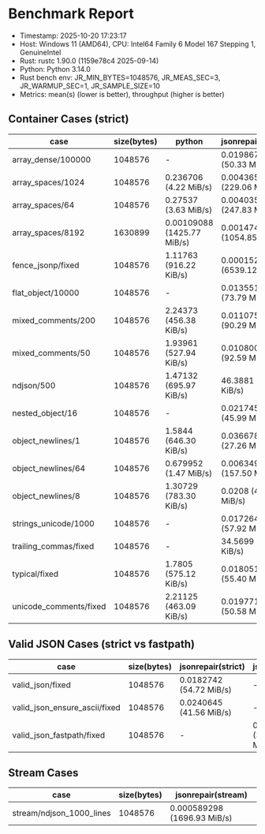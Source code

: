 # Benchmark Report
- Timestamp: 2025-10-20 17:23:17
- Host: Windows 11 (AMD64), CPU: Intel64 Family 6 Model 167 Stepping 1, GenuineIntel
- Rust: rustc 1.90.0 (1159e78c4 2025-09-14)
- Python: Python 3.14.0
- Rust bench env: JR_MIN_BYTES=1048576, JR_MEAS_SEC=3, JR_WARMUP_SEC=1, JR_SAMPLE_SIZE=10
- Metrics: mean(s) (lower is better), throughput (higher is better)

## Container Cases (strict)
| case | size(bytes) | python | jsonrepair(strict) | llm_json(strict) |
|---|---|---|---|---|
| array_dense/100000 | 1048576 | - | 0.0198678 (50.33 MiB/s) | 0.0173458 (57.65 MiB/s) |
| array_spaces/1024 | 1048576 | 0.236706 (4.22 MiB/s) | 0.00436576 (229.06 MiB/s) | 0.00888843 (112.51 MiB/s) |
| array_spaces/64 | 1048576 | 0.27537 (3.63 MiB/s) | 0.00403507 (247.83 MiB/s) | 0.00690911 (144.74 MiB/s) |
| array_spaces/8192 | 1630899 | 0.00109088 (1425.77 MiB/s) | 0.00147447 (1054.85 MiB/s) | 0.00100351 (1549.91 MiB/s) |
| fence_jsonp/fixed | 1048576 | 1.11763 (916.22 KiB/s) | 0.000152926 (6539.12 MiB/s) | 0.0078373 (127.59 MiB/s) |
| flat_object/10000 | 1048576 | - | 0.0135515 (73.79 MiB/s) | 0.00974357 (102.63 MiB/s) |
| mixed_comments/200 | 1048576 | 2.24373 (456.38 KiB/s) | 0.0110759 (90.29 MiB/s) | 0.00662798 (150.88 MiB/s) |
| mixed_comments/50 | 1048576 | 1.93961 (527.94 KiB/s) | 0.0108003 (92.59 MiB/s) | 0.0065396 (152.91 MiB/s) |
| ndjson/500 | 1048576 | 1.47132 (695.97 KiB/s) | 46.3881 (22.07 KiB/s) | 0.00506005 (197.63 MiB/s) |
| nested_object/16 | 1048576 | - | 0.0217459 (45.99 MiB/s) | 0.00521718 (191.67 MiB/s) |
| object_newlines/1 | 1048576 | 1.5844 (646.30 KiB/s) | 0.0366781 (27.26 MiB/s) | 0.00582924 (171.55 MiB/s) |
| object_newlines/64 | 1048576 | 0.679952 (1.47 MiB/s) | 0.00634912 (157.50 MiB/s) | 0.00610625 (163.77 MiB/s) |
| object_newlines/8 | 1048576 | 1.30729 (783.30 KiB/s) | 0.0208 (48.08 MiB/s) | 0.00639917 (156.27 MiB/s) |
| strings_unicode/1000 | 1048576 | - | 0.0172645 (57.92 MiB/s) | 0.00632363 (158.14 MiB/s) |
| trailing_commas/fixed | 1048576 | - | 34.5699 (29.62 KiB/s) | 0.00515813 (193.87 MiB/s) |
| typical/fixed | 1048576 | 1.7805 (575.12 KiB/s) | 0.0180512 (55.40 MiB/s) | 0.00499805 (200.08 MiB/s) |
| unicode_comments/fixed | 1048576 | 2.21125 (463.09 KiB/s) | 0.019771 (50.58 MiB/s) | 0.00540291 (185.09 MiB/s) |

## Valid JSON Cases (strict vs fastpath)
| case | size(bytes) | jsonrepair(strict) | jsonrepair(fast) | llm_json(strict) | llm_json(fast) |
|---|---|---|---|---|---|
| valid_json/fixed | 1048576 | 0.0182742 (54.72 MiB/s) | - | 0.00520408 (192.16 MiB/s) | - |
| valid_json_ensure_ascii/fixed | 1048576 | 0.0240645 (41.56 MiB/s) | - | - | - |
| valid_json_fastpath/fixed | 1048576 | - | 0.000320009 (3124.91 MiB/s) | - | 0.00490318 (203.95 MiB/s) |

## Stream Cases
| case | size(bytes) | jsonrepair(stream) |
|---|---|---|
| stream/ndjson_1000_lines | 1048576 | 0.000589298 (1696.93 MiB/s) |

